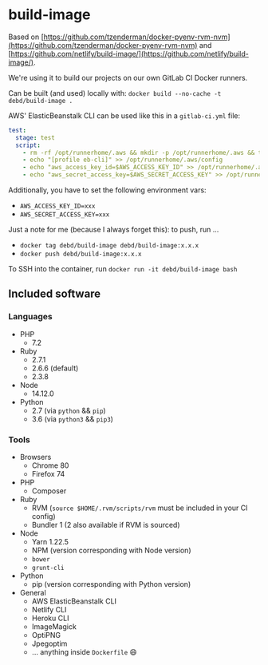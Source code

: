 # build-image

Based on [https://github.com/tzenderman/docker-pyenv-rvm-nvm](https://github.com/tzenderman/docker-pyenv-rvm-nvm) and [https://github.com/netlify/build-image/](https://github.com/netlify/build-image/).

We're using it to build our projects on our own GitLab CI Docker runners.

Can be built (and used) locally with: `docker build --no-cache -t debd/build-image .`

AWS' ElasticBeanstalk CLI can be used like this in a `gitlab-ci.yml` file:

```yml
test:
  stage: test
  script:
    - rm -rf /opt/runnerhome/.aws && mkdir -p /opt/runnerhome/.aws && touch /opt/runnerhome/.aws/config && chmod 600 /opt/runnerhome/.aws/config
    - echo "[profile eb-cli]" >> /opt/runnerhome/.aws/config
    - echo "aws_access_key_id=$AWS_ACCESS_KEY_ID" >> /opt/runnerhome/.aws/config
    - echo "aws_secret_access_key=$AWS_SECRET_ACCESS_KEY" >> /opt/runnerhome/.aws/config
```

Additionally, you have to set the following environment vars:

- `AWS_ACCESS_KEY_ID=xxx`
- `AWS_SECRET_ACCESS_KEY=xxx`

Just a note for me (because I always forget this): to push, run ...

- `docker tag debd/build-image debd/build-image:x.x.x`
- `docker push debd/build-image:x.x.x`

To SSH into the container, run `docker run -it debd/build-image bash`

## Included software

### Languages

- PHP
  - 7.2
- Ruby
  - 2.7.1
  - 2.6.6 (default)
  - 2.3.8
- Node
  - 14.12.0
- Python
  - 2.7 (via `python` && `pip`)
  - 3.6 (via `python3` && `pip3`)

### Tools

- Browsers
  - Chrome 80
  - Firefox 74
- PHP
  - Composer
- Ruby
  - RVM (`source $HOME/.rvm/scripts/rvm` must be included in your CI config)
  - Bundler 1 (2 also available if RVM is sourced)
- Node
  - Yarn 1.22.5
  - NPM (version corresponding with Node version)
  - `bower`
  - `grunt-cli`
- Python
  - pip (version corresponding with Python version)
- General
  - AWS ElasticBeanstalk CLI
  - Netlify CLI
  - Heroku CLI
  - ImageMagick
  - OptiPNG
  - Jpegoptim
  - ... anything inside `Dockerfile` :smile:
